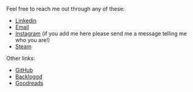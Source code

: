 Feel free to reach me out through any of these:

- [Linkedin](https://www.linkedin.com/in/luz-ojeda/)
- [Email](mailto:{{site.email}})
- [Instagram](https://www.instagram.com/luzojeda._/) (if you add me here please send me a message telling me who you are!)
- [Steam](https://steamcommunity.com/id/luzojeda/)

Other links:
- [GitHub](https://github.com/luz-ojeda)
- [Backloggd](https://www.backloggd.com/u/synthopia/)
- [Goodreads](https://www.goodreads.com/user/show/116528903-luz)